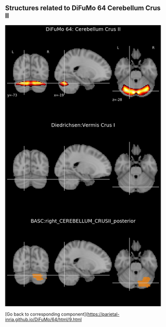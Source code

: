 


## Structures related to DiFuMo 64 Cerebellum Crus II

![9](9.jpg "Structures related to DiFuMo 64 Cerebellum Crus II")

[Go back to corresponding component](https://parietal-inria.github.io/DiFuMo/64/html/9.html